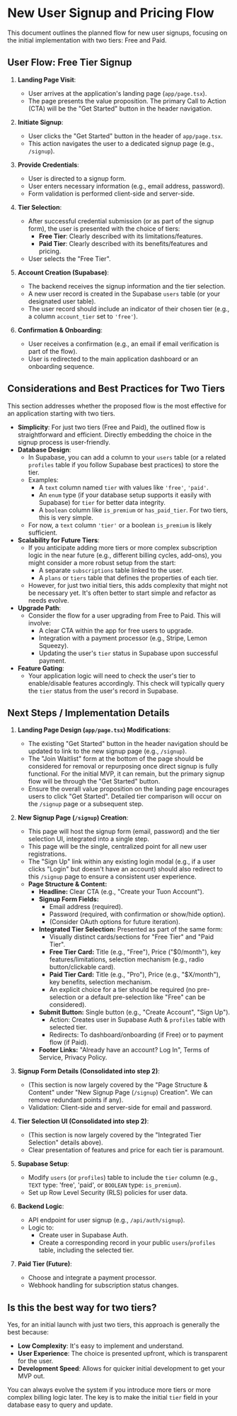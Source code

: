 # New User Signup and Pricing Flow

This document outlines the planned flow for new user signups, focusing on the initial implementation with two tiers: Free and Paid.

## User Flow: Free Tier Signup

1.  **Landing Page Visit**:
    *   User arrives at the application's landing page (`app/page.tsx`).
    *   The page presents the value proposition. The primary Call to Action (CTA) will be the "Get Started" button in the header navigation.

2.  **Initiate Signup**:
    *   User clicks the "Get Started" button in the header of `app/page.tsx`.
    *   This action navigates the user to a dedicated signup page (e.g., `/signup`).

3.  **Provide Credentials**:
    *   User is directed to a signup form.
    *   User enters necessary information (e.g., email address, password).
    *   Form validation is performed client-side and server-side.

4.  **Tier Selection**:
    *   After successful credential submission (or as part of the signup form), the user is presented with the choice of tiers:
        *   **Free Tier**: Clearly described with its limitations/features.
        *   **Paid Tier**: Clearly described with its benefits/features and pricing.
    *   User selects the "Free Tier".

5.  **Account Creation (Supabase)**:
    *   The backend receives the signup information and the tier selection.
    *   A new user record is created in the Supabase `users` table (or your designated user table).
    *   The user record should include an indicator of their chosen tier (e.g., a column `account_tier` set to `'free'`).

6.  **Confirmation & Onboarding**:
    *   User receives a confirmation (e.g., an email if email verification is part of the flow).
    *   User is redirected to the main application dashboard or an onboarding sequence.

## Considerations and Best Practices for Two Tiers

This section addresses whether the proposed flow is the most effective for an application starting with two tiers.

*   **Simplicity**: For just two tiers (Free and Paid), the outlined flow is straightforward and efficient. Directly embedding the choice in the signup process is user-friendly.
*   **Database Design**:
    *   In Supabase, you can add a column to your `users` table (or a related `profiles` table if you follow Supabase best practices) to store the tier.
    *   Examples:
        *   A `text` column named `tier` with values like `'free'`, `'paid'`.
        *   An `enum` type (if your database setup supports it easily with Supabase) for `tier` for better data integrity.
        *   A `boolean` column like `is_premium` or `has_paid_tier`. For two tiers, this is very simple.
    *   For now, a `text` column `'tier'` or a boolean `is_premium` is likely sufficient.
*   **Scalability for Future Tiers**:
    *   If you anticipate adding more tiers or more complex subscription logic in the near future (e.g., different billing cycles, add-ons), you might consider a more robust setup from the start:
        *   A separate `subscriptions` table linked to the user.
        *   A `plans` or `tiers` table that defines the properties of each tier.
    *   However, for just two initial tiers, this adds complexity that might not be necessary yet. It's often better to start simple and refactor as needs evolve.
*   **Upgrade Path**:
    *   Consider the flow for a user upgrading from Free to Paid. This will involve:
        *   A clear CTA within the app for free users to upgrade.
        *   Integration with a payment processor (e.g., Stripe, Lemon Squeezy).
        *   Updating the user's `tier` status in Supabase upon successful payment.
*   **Feature Gating**:
    *   Your application logic will need to check the user's tier to enable/disable features accordingly. This check will typically query the `tier` status from the user's record in Supabase.

## Next Steps / Implementation Details

1.  **Landing Page Design (`app/page.tsx`) Modifications**:
    *   The existing "Get Started" button in the header navigation should be updated to link to the new signup page (e.g., `/signup`).
    *   The "Join Waitlist" form at the bottom of the page should be considered for removal or repurposing once direct signup is fully functional. For the initial MVP, it can remain, but the primary signup flow will be through the "Get Started" button.
    *   Ensure the overall value proposition on the landing page encourages users to click "Get Started". Detailed tier comparison will occur on the `/signup` page or a subsequent step.
2.  **New Signup Page (`/signup`) Creation**:
    *   This page will host the signup form (email, password) and the tier selection UI, integrated into a single step.
    *   This page will be the single, centralized point for all new user registrations.
    *   The "Sign Up" link within any existing login modal (e.g., if a user clicks "Login" but doesn't have an account) should also redirect to this `/signup` page to ensure a consistent user experience.
    *   **Page Structure & Content:**
        *   **Headline:** Clear CTA (e.g., "Create your Tuon Account").
        *   **Signup Form Fields:**
            *   Email address (required).
            *   Password (required, with confirmation or show/hide option).
            *   (Consider OAuth options for future iteration).
        *   **Integrated Tier Selection:** Presented as part of the same form:
            *   Visually distinct cards/sections for "Free Tier" and "Paid Tier".
            *   **Free Tier Card:** Title (e.g., "Free"), Price ("$0/month"), key features/limitations, selection mechanism (e.g., radio button/clickable card).
            *   **Paid Tier Card:** Title (e.g., "Pro"), Price (e.g., "$X/month"), key benefits, selection mechanism.
            *   An explicit choice for a tier should be required (no pre-selection or a default pre-selection like "Free" can be considered).
        *   **Submit Button:** Single button (e.g., "Create Account", "Sign Up").
            *   Action: Creates user in Supabase Auth & `profiles` table with selected tier.
            *   Redirects: To dashboard/onboarding (if Free) or to payment flow (if Paid).
        *   **Footer Links:** "Already have an account? Log In", Terms of Service, Privacy Policy.

3.  **Signup Form Details (Consolidated into step 2)**:
    *   (This section is now largely covered by the "Page Structure & Content" under "New Signup Page (`/signup`) Creation". We can remove redundant points if any).
    *   Validation: Client-side and server-side for email and password.

4.  **Tier Selection UI (Consolidated into step 2)**:
    *   (This section is now largely covered by the "Integrated Tier Selection" details above).
    *   Clear presentation of features and price for each tier is paramount.

5.  **Supabase Setup**:
    *   Modify `users` (or `profiles`) table to include the `tier` column (e.g., `TEXT` type: 'free', 'paid', or `BOOLEAN` type: `is_premium`).
    *   Set up Row Level Security (RLS) policies for user data.

6.  **Backend Logic**:
    *   API endpoint for user signup (e.g., `/api/auth/signup`).
    *   Logic to:
        *   Create user in Supabase Auth.
        *   Create a corresponding record in your public `users`/`profiles` table, including the selected tier.

7.  **Paid Tier (Future)**:
    *   Choose and integrate a payment processor.
    *   Webhook handling for subscription status changes.

## Is this the best way for two tiers?

Yes, for an initial launch with just two tiers, this approach is generally the best because:

*   **Low Complexity**: It's easy to implement and understand.
*   **User Experience**: The choice is presented upfront, which is transparent for the user.
*   **Development Speed**: Allows for quicker initial development to get your MVP out.

You can always evolve the system if you introduce more tiers or more complex billing logic later. The key is to make the initial `tier` field in your database easy to query and update. 